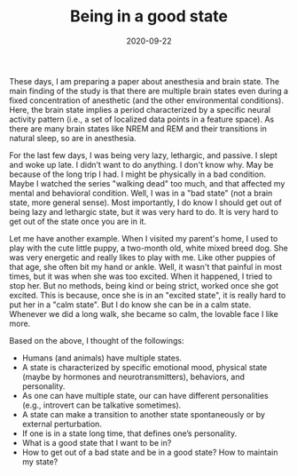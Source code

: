 ﻿---
title: Being in a good state
date: 2020-09-22
categories: journal
tags: [motivation, brain state, good state, just do it]
---
These days, I am preparing a paper about anesthesia and brain state. The main finding of the study is that there are multiple brain states even during a fixed concentration of anesthetic (and the other environmental conditions). Here, the brain state implies a period characterized by a specific neural activity pattern (i.e., a set of localized data points in a feature space). As there are many brain states like NREM and REM and their transitions in natural sleep, so are in anesthesia. 

For the last few days, I was being very lazy, lethargic, and passive. I slept and woke up late. I didn’t want to do anything. I don't know why. May be because of the long trip I had. I might be physically in a bad condition. Maybe I watched the series "walking dead" too much, and that affected my mental and behavioral condition. Well, I was in a "bad state" (not a brain state, more general sense). Most importantly, I do know I should get out of being lazy and lethargic state, but it was very hard to do. It is very hard to get out of the state once you are in it.

Let me have another example. When I visited my parent's home, I used to play with the cute little puppy, a two-month old, white mixed breed dog. She was very energetic and really likes to play with me. Like other puppies of that age, she often bit my hand or ankle. Well, it wasn't that painful in most times, but it was when she was too excited. When it happened, I tried to stop her. But no methods, being kind or being strict, worked once she got excited. This is because, once she is in an "excited state", it is really hard to put her in a "calm state". But I do know she can be in a calm state. Whenever we did a long walk, she became so calm, the lovable face I like more.

Based on the above, I thought of the followings:

- Humans (and animals) have multiple states.
- A state is characterized by specific emotional mood, physical state (maybe by hormones and neurotransmitters), behaviors, and personality.
- As one can have multiple state, our can have different personalities (e.g., introvert can be talkative sometimes).
- A state can make a transition to another state spontaneously or by external perturbation.
- If one is in a state long time, that defines one’s personality.
- What is a good state that I want to be in?
- How to get out of a bad state and be in a good state? How to maintain my state?













